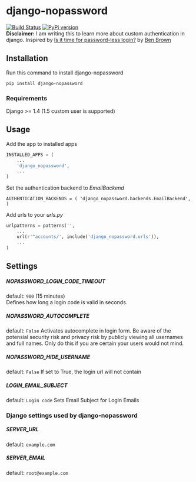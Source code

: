 # django-nopassword
[![Build Status](https://travis-ci.org/relekang/django-nopassword.png)](https://travis-ci.org/relekang/django-nopassword)
[![PyPi version](https://pypip.in/v/django-nopassword/badge.png)](https://crate.io/packages/django-nopassword/)  
**Disclaimer:** I am writing this to learn more about custom authentication in django. Inspired by [Is it time for password-less login?](http://notes.xoxco.com/post/27999787765/is-it-time-for-password-less-login) by [Ben Brown](http://twitter.com/benbrown)

## Installation
Run this command to install django-nopassword

    pip install django-nopassword

### Requirements
Django >= 1.4 (1.5 custom user is supported)

## Usage
Add the app to installed apps

```python
INSTALLED_APPS = (
    ...
    'django_nopassword',
    ...
)
```

Set the authentication backend to *EmailBackend*

    AUTHENTICATION_BACKENDS = ( 'django_nopassword.backends.EmailBackend', )

Add urls to your *urls.py*

```python
urlpatterns = patterns('',
    ...
    url(r'^accounts/', include('django_nopassword.urls')),
    ...
)
```

## Settings

##### NOPASSWORD_LOGIN_CODE_TIMEOUT
default: `900` (15 minutes)  
Defines how long a login code is valid in seconds.

##### NOPASSWORD_AUTOCOMPLETE
default: `False`
Activates autocomplete in login form. Be aware of the potensial security risk and privacy risk by publicly viewing all usernames and full names. Only do this if you are certain your users would not mind.

##### NOPASSWORD_HIDE_USERNAME
default: `False`
If set to True, the login url will not contain

##### LOGIN_EMAIL_SUBJECT
default: `Login code`
Sets Email Subject for Login Emails

### Django settings used by django-nopassword
##### SERVER_URL
default: `example.com`

##### SERVER_EMAIL
default: `root@example.com`
